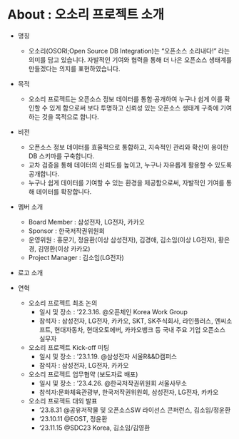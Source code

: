 # About : 오소리 프로젝트 소개

- 명칭
    - 오소리(OSORI;Open Source DB Integration)는 “오픈소스 소리내다!” 라는 의미를 담고 있습니다. 자발적인 기여와 협력을 통해 더 나은 오픈소스 생태계를 만들겠다는 의지를 표현하였습니다.
- 목적
    - 오소리 프로젝트는 오픈소스 정보 데이터를 통합∙공개하여 누구나 쉽게 이를 확인할 수 있게 함으로써 보다 투명하고 신뢰성 있는 오픈소스 생태계 구축에 기여하는 것을 목적으로 합니다.

- 비전
    - 오픈소스 정보 데이터를 효율적으로 통합하고, 지속적인 관리와 확산이 용이한 DB 스키마를 구축합니다.
    - 교차 검증을 통해 데이터의 신뢰도를 높이고, 누구나 자유롭게 활용할 수 있도록 공개합니다.
    - 누구나 쉽게 데이터를 기여할 수 있는 환경을 제공함으로써, 자발적인 기여를 통해 데이터를 확장합니다.
- 멤버 소개
    - Board Member : 삼성전자, LG전자, 카카오
    - Sponsor : 한국저작권위원회
    - 운영위원 : 홍문기, 정윤환(이상 삼성전자), 김경애, 김소임(이상 LG전자), 황은경, 김영환(이상 카카오)
    - Project Manager : 김소임(LG전자)
- 로고 소개
- 연혁
    - 오소리 프로젝트 최초 논의
        - 일시 및 장소 : ’22.3.16. @오픈체인 Korea Work Group
        - 참석자 : 삼성전자, LG전자, 카카오, SKT, SK주식회사, 라인플러스, 엔씨소프트,
        현대자동차, 현대오토에버, 카카오뱅크 등 국내 주요 기업 오픈소스 실무자
    - 오소리 프로젝트 Kick-off 미팅
        - 일시 및 장소 : ’23.1.19. @삼성전자 서울R&&D캠퍼스
        - 참석자 : 삼성전자, LG전자, 카카오
    - 오소리 프로젝트 업무협약 (보도자료 배포)
        - 일시 및 장소 : ’23.4.26. @한국저작권위원회 서울사무소
        - 참석자:문화체육관광부, 한국저작권위원회, 삼성전자, LG전자, 카카오
    - 오소리 프로젝트 대외 발표
        - ’23.8.31 @공유저작물 및 오픈소스SW 라이선스 콘퍼런스, 김소임/정윤환
        - ‘23.10.11 @EOST, 정윤환
        - ‘23.11.15 @SDC23 Korea, 김소임/김영환
